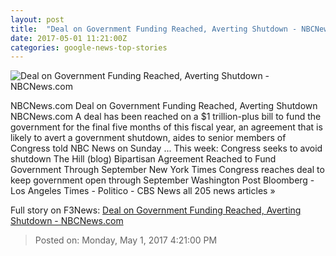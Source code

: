 ```yaml
---
layout: post
title:  "Deal on Government Funding Reached, Averting Shutdown - NBCNews.com"
date: 2017-05-01 11:21:00Z
categories: google-news-top-stories
---
```


![Deal on Government Funding Reached, Averting Shutdown - NBCNews.com](https://media1.s-nbcnews.com/j/newscms/2017_18/1983721/170501-congress-capitol-cr-0743_298df46617a81b59d07f6543cb14e4ee.nbcnews-fp-1200-800.jpg)

NBCNews.com Deal on Government Funding Reached, Averting Shutdown NBCNews.com A deal has been reached on a $1 trillion-plus bill to fund the government for the final five months of this fiscal year, an agreement that is likely to avert a government shutdown, aides to senior members of Congress told NBC News on Sunday ... This week: Congress seeks to avoid shutdown The Hill (blog) Bipartisan Agreement Reached to Fund Government Through September New York Times Congress reaches deal to keep government open through September Washington Post Bloomberg - Los Angeles Times - Politico - CBS News all 205 news articles »


Full story on F3News: [Deal on Government Funding Reached, Averting Shutdown - NBCNews.com](http://www.f3nws.com/n/J4evgD)

> Posted on: Monday, May 1, 2017 4:21:00 PM

